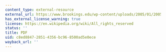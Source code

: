 ```yaml
---
content_type: external-resource
external_url: https://www.brookings.edu/wp-content/uploads/2005/01/2005a_bpea_blanchard.pdf
has_external_license_warning: true
license: https://en.wikipedia.org/wiki/All_rights_reserved
status: ''
title: PDF
uid: c8ed8847-2851-4356-bc96-8500ad5e0ece
wayback_url: ''
---
```

